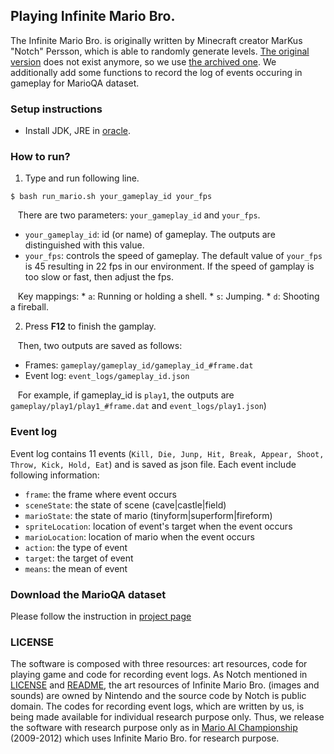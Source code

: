 ## Playing Infinite Mario Bro.

The Infinite Mario Bro. is originally written by Minecraft creator MarKus "Notch" Persson, which is able to randomly generate levels. [The original version](https://www.mojang.com/notch/mario/) does not exist anymore, so we use [the archived one](https://github.com/cflewis/Infinite-Mario-Bros). We additionally add some functions to record the log of events occuring in gameplay for MarioQA dataset.

### Setup instructions
+ Install JDK, JRE in [oracle](http://www.oracle.com/technetwork/pt/java/javase/downloads/index.html).

### How to run?
1. Type and run following line.
  ```
  $ bash run_mario.sh your_gameplay_id your_fps
  ``` 
&nbsp;&nbsp;
  There are two parameters: `your_gameplay_id` and `your_fps`.
  * `your_gameplay_id`: id (or name) of gameplay. The outputs are distinguished with this value.
  * `your_fps`: controls the speed of gameplay. The default value of `your_fps` is 45 resulting in 22 fps in our environment.
    If the speed of gamplay is too slow or fast, then adjust the fps. <br />

&nbsp;&nbsp;
	Key mappings:
	* `a`: Running or holding a shell.
	* `s`: Jumping.
	* `d`: Shooting a fireball.


2. Press **F12** to finish the gamplay.

&nbsp;&nbsp;
Then, two outputs are saved as follows: 
  * Frames: `gameplay/gameplay_id/gameplay_id_#frame.dat` 
  * Event log: `event_logs/gameplay_id.json` <br>
  
  &nbsp;&nbsp;
  For example, if gameplay_id is `play1`, the outputs are `gameplay/play1/play1_#frame.dat` and `event_logs/play1.json`)<br>


### Event log
Event log contains 11 events (`Kill, Die, Junp, Hit, Break, Appear, Shoot, Throw, Kick, Hold, Eat`) and is saved as json file.
Each event include following information:
  * `frame`: the frame where event occurs
  * `sceneState`: the state of scene (cave|castle|field)
  * `marioState`: the state of mario (tinyform|superform|fireform)
  * `spriteLocation`: location of event's target when the event occurs
  * `marioLocation`: location of mario when the event occurs
  * `action`: the type of event
  * `target`: the target of event
  * `means`: the mean of event

### Download the MarioQA dataset
Please follow the instruction in [project page](http://cvlab.postech.ac.kr/research/marioQA)

### LICENSE      

The software is composed with three resources: art resources, code for playing game and code for recording event logs. As Notch mentioned in [LICENSE](https://github.com/BillyWM/Infinite-Mario/blob/master/doc/LICENSE.txt) and [README](https://github.com/BillyWM/Infinite-Mario/blob/master/doc/README.txt), the art resources of Infinite Mario Bro. (images and sounds) are owned by Nintendo and the source code by Notch is public domain. The codes for recording event logs, which are written by us, is being made available for individual research purpose only. Thus, we release the software with research purpose only as in [Mario AI Championship](http://www.marioai.org/) (2009-2012) which uses Infinite Mario Bro. for research purpose.
